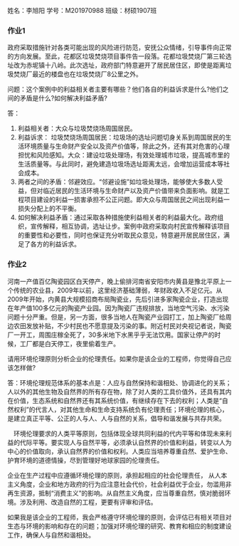 姓名：李旭阳                       学号：M201970988                     班级：材硕1907班

### 作业1

政府采取措施针对各类可能出现的风险进行防范，安抚公众情绪，引导事件向正常的方向发展。至此，花都区垃圾焚烧项目事件告一段落。花都垃圾焚烧厂第三轮选址改为赤坭镇十八岭。此次选址，政府部门特意避开了居民居住区，即使是距离垃圾焚烧厂最近的楼盘也在垃圾焚烧厂8公里之外。

问题：这个案例中的利益相关者主要有哪些？他们各自的利益诉求是什么?他们之间的矛盾是什么?如何解决利益矛盾? 

答：

1. 利益相关者：大众与垃圾焚烧场周国居民。
2. 利益诉求：  垃圾焚烧场周国居民：垃圾场的选址问题切身关系到周国居民的生活环境质量与生命财产安全以及资产价值等，除此之外，还有其对危害的心理担忧和风险感知。大众：建设垃圾处理场，有效处理城市垃圾，提高城市里的生活质量等。与此同时，避免建造垃圾场选址距离太远，会增加运营成本等社会成本。
3. 两者之间的矛盾：邻避效应。“邻避设施”如垃圾处理场，能够使大多数人受益，但对临近居民的生活环境与生命财产以及资产价值带来负面影响。就是工程项目建设的利益一损害承担不公正问题。即大众与周国居民之间出现利益一损失分配上的不平衡。
4. 如何解决利益矛盾：通过采取各种措施使利益相关者的利益最大化。政府组织，宣传解释，相互协调，选址让步。案例中政府采取向村民宣传解释该项目的重要性和必要性，同时也保证充分听取民众意见，特意避开居民居住区，满足了各方的利益诉求。

### 作业2

 河南一产值百亿陶瓷园区白天停产，晚上偷排河南省安阳市内黄县是豫北平原上一个传统的农业县，2009年以前，这里经济基础薄弱，年财政收入不足亿元。从2009年开始，内黄县大规模招商布局陶瓷业，先后引进多家陶瓷企业，打造出现在年产值100多亿元的陶瓷产业园。因为陶瓷厂违规排放，当地空气污染、水污染问题十分严重。但是，另一方面，很多当地人在陶瓷产业园打工，加上陶瓷厂给周边农田发放补贴，不少村民也不愿意提及污染的事。附近村民对央视记者说，陶瓷厂一开工，周围庄稼全死了，30多米地下水黑乎乎无法饮用。国家让停产的时候，工厂都是白天停工，夜里偷着生产。

请用环境伦理原则分析企业的伦理责任。如果你是该企业的工程师，你觉得自己应该怎样做? 

答：环境伦理规范体系的基本点是：人应与自然保持和谐相处、协调进化的关系；人以外的其他生物及自然界的所有存在物，除了对人类的工具价值外，还具有其内在价值，生态系统和自然界还有其系统价值，有继续存在下去的权利；人类是“自然权利”的代言人，对其他生命和生命支持系统负有伦理责任；环境伦理的核心，是建立真正平等、公正的人与人、人与自然的关系，倡导和谐发展与共存共荣。

　环境伦理要求的人类平等原则，包括体现全球共同利益的代内平等和体现未来利益的代际平等。要实现人与自然平等，必须承认自然界的价值和利益，转变以人为中心的价值取向，承认自然界的价值和权利。人类应当培养尊重自然、爱护生命、护育环境的道德情操，尽到管理好地球家园的伦理责任。

企业在生产过程中应遵循环境伦理的原则，承担起相应的社会伦理责任， 从人本主义角度，企业和地方政府的行为应注意社会代价，社会利益优于企业，勿滥用非再生资源，抵制“消费主义”的影响。从自然主义角度，应当尊重自然，慎对脆弱环境。涉及利用、改造自然的工程，更要有评审和评估。

 如果我是该企业的工程师，我会严格遵守环境伦理的原则，会评估已有相关项目对生态与环境的影响和存在的问题；加强对环境伦理的研究、教育和相应的制度建设工作，确保人与自然和谐相处。 

